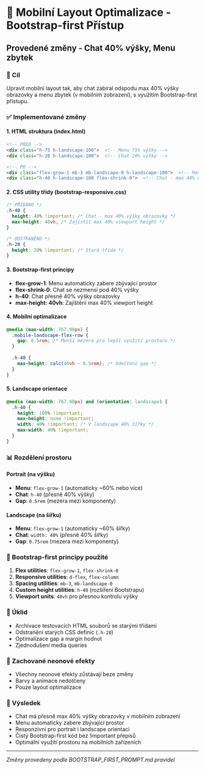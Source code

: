 # 📱 Mobilní Layout Optimalizace - Bootstrap-first Přístup

## Provedené změny - Chat 40% výšky, Menu zbytek

### 🎯 Cíl
Upravit mobilní layout tak, aby chat zabíral odspodu max 40% výšky obrazovky a menu zbytek (v mobilním zobrazení), s využitím Bootstrap-first přístupu.

### ✅ Implementované změny

#### 1. HTML struktura (index.html)
```html
<!-- PŘED -->
<div class="h-75 h-landscape-100">  <!-- Menu 75% výšky -->
<div class="h-20 h-landscape-100">  <!-- Chat 20% výšky -->

<!-- PO -->
<div class="flex-grow-1 mb-3 mb-landscape-0 h-landscape-100">  <!-- Menu - flex-grow zabere zbytek -->
<div class="h-40 h-landscape-100 flex-shrink-0">  <!-- Chat - max 40% výšky -->
```

#### 2. CSS utility třídy (bootstrap-responsive.css)
```css
/* PŘIDÁNO */
.h-40 {
  height: 40% !important; /* Chat - max 40% výšky obrazovky */
  max-height: 40vh; /* Zajistit max 40% viewport height */
}

/* ODSTRANĚNO */
.h-20 {
  height: 20% !important; /* Stará třída */
}
```

#### 3. Bootstrap-first principy
- **flex-grow-1**: Menu automaticky zabere zbývající prostor
- **flex-shrink-0**: Chat se nezmensí pod 40% výšky
- **h-40**: Chat přesně 40% výšky obrazovky
- **max-height: 40vh**: Zajištění max 40% viewport height

#### 4. Mobilní optimalizace
```css
@media (max-width: 767.98px) {
  .mobile-landscape-flex-row {
    gap: 0.5rem; /* Menší mezera pro lepší využití prostoru */
  }
  
  .h-40 {
    max-height: calc(40vh - 0.5rem); /* Odečtení gap */
  }
}
```

#### 5. Landscape orientace
```css
@media (max-width: 767.98px) and (orientation: landscape) {
  .h-40 {
    height: 100% !important;
    max-height: none !important;
    width: 40% !important; /* V landscape 40% šířky */
    max-width: 40% !important;
  }
}
```

### 📊 Rozdělení prostoru

#### Portrait (na výšku)
- **Menu**: `flex-grow-1` (automaticky ~60% nebo více)
- **Chat**: `h-40` (přesně 40% výšky)
- **Gap**: `0.5rem` (mezera mezi komponenty)

#### Landscape (na šířku)
- **Menu**: `flex-grow-1` (automaticky ~60% šířky)
- **Chat**: `width: 40%` (přesně 40% šířky)
- **Gap**: `0.75rem` (mezera mezi komponenty)

### 🔧 Bootstrap-first principy použité
1. **Flex utilities**: `flex-grow-1`, `flex-shrink-0`
2. **Responsive utilities**: `d-flex`, `flex-column`
3. **Spacing utilities**: `mb-3`, `mb-landscape-0`
4. **Custom height utilities**: `h-40` (rozšíření Bootstrapu)
5. **Viewport units**: `40vh` pro přesnou kontrolu výšky

### 🧹 Úklid
- Archivace testovacích HTML souborů se starými třídami
- Odstranění starých CSS definic (`.h-20`)
- Optimalizace gap a margin hodnot
- Zjednodušení media queries

### 🎨 Zachované neonové efekty
- Všechny neonové efekty zůstávají beze změny
- Barvy a animace nedotčeny
- Pouze layout optimalizace

### 📝 Výsledek
- Chat má přesně max 40% výšky obrazovky v mobilním zobrazení
- Menu automaticky zabere zbývající prostor
- Responzivní pro portrait i landscape orientaci
- Čistý Bootstrap-first kód bez !important přepisů
- Optimální využití prostoru na mobilních zařízeních

---
*Změny provedeny podle BOOTSTRAP_FIRST_PROMPT.md pravidel*
